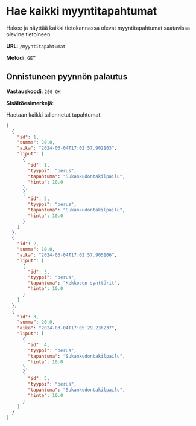 # Hae kaikki myyntitapahtumat

Hakee ja näyttää kaikki tietokannassa olevat myyntitapahtumat saatavissa olevine tietoineen.

**URL**: `/myyntitapahtumat`

**Metodi**: `GET`

## Onnistuneen pyynnön palautus

**Vastauskoodi**: `200 OK`

**Sisältöesimerkejä**:

Haetaan kaikki tallennetut tapahtumat.

```json
[
  {
    "id": 1,
    "summa": 20.0,
    "aika": "2024-03-04T17:02:57.902103",
    "liput": [
      {
        "id": 1,
        "tyyppi": "perus",
        "tapahtuma": "Sukankudontakilpailu",
        "hinta": 10.0
      },
      {
        "id": 2,
        "tyyppi": "perus",
        "tapahtuma": "Sukankudontakilpailu",
        "hinta": 10.0
      }
    ]
  },
  {
    "id": 2,
    "summa": 10.0,
    "aika": "2024-03-04T17:02:57.905106",
    "liput": [
      {
        "id": 3,
        "tyyppi": "perus",
        "tapahtuma": "Kekkosen synttärit",
        "hinta": 10.0
      }
    ]
  },
  {
    "id": 3,
    "summa": 20.0,
    "aika": "2024-03-04T17:05:29.236237",
    "liput": [
      {
        "id": 4,
        "tyyppi": "perus",
        "tapahtuma": "Sukankudontakilpailu",
        "hinta": 10.0
      },
      {
        "id": 5,
        "tyyppi": "perus",
        "tapahtuma": "Sukankudontakilpailu",
        "hinta": 10.0
      }
    ]
  }
]
```
